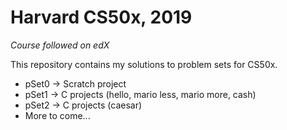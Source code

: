 # Harvard CS50x, 2019
<p><em>Course followed on edX</em></p>
<p>This repository contains my solutions to problem sets for CS50x.</p>
<ul>
  <li>pSet0 → Scratch project</li>
  <li>pSet1 → C projects (hello, mario less, mario more, cash)</li>
  <li>pSet2 → C projects (caesar)</li>
  <li>More to come...</li>
</ul>